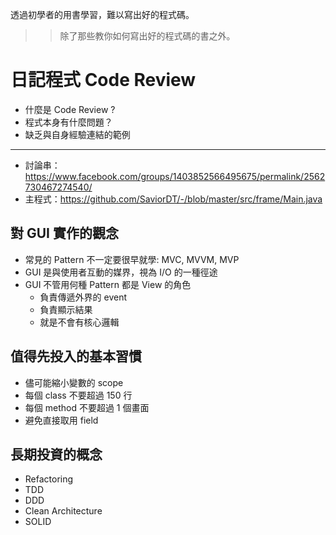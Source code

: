 透過初學者的用書學習，難以寫出好的程式碼。

>> 除了那些教你如何寫出好的程式碼的書之外。

# 日記程式 Code Review

* 什麼是 Code Review ?
* 程式本身有什麼問題？
* 缺乏與自身經驗連結的範例

----


* 討論串：https://www.facebook.com/groups/1403852566495675/permalink/2562730467274540/
* 主程式：https://github.com/SaviorDT/-/blob/master/src/frame/Main.java

## 對 GUI 實作的觀念

* 常見的 Pattern 不一定要很早就學: MVC, MVVM, MVP
* GUI 是與使用者互動的媒界，視為 I/O 的一種徑途
* GUI 不管用何種 Pattern 都是 View 的角色
  * 負責傳遞外界的 event
  * 負責顯示結果
  * 就是不會有核心邏輯

## 值得先投入的基本習慣

* 儘可能縮小變數的 scope
* 每個 class 不要超過 150 行
* 每個 method 不要超過 1 個畫面
* 避免直接取用 field

## 長期投資的概念

* Refactoring
* TDD
* DDD
* Clean Architecture
* SOLID

